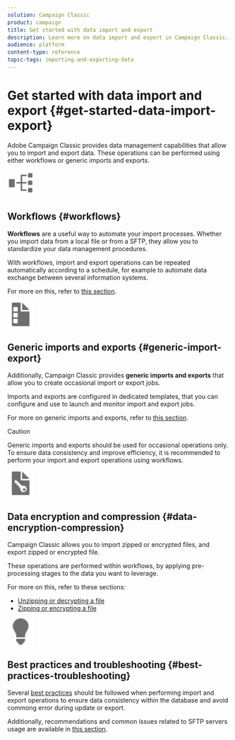 ```yaml
---
solution: Campaign Classic
product: campaign
title: Get started with data import and export
description: Learn more on data import and export in Campaign Classic.
audience: platform
content-type: reference
topic-tags: importing-and-exporting-data
---
```


# Get started with data import and export {#get-started-data-import-export}

Adobe Campaign Classic provides data management capabilities that allow you to import and export data. These operations can be performed using either workflows or generic imports and exports.

<img src="assets/do-not-localize/icon_workflows.svg" width="60px">

## Workflows {#workflows}

**Workflows** are a useful way to automate your import processes. Whether you import data from a local file or from a SFTP, they allow you to standardize your data management procedures.

With workflows, import and export operations can be repeated automatically according to a schedule, for example to automate data exchange between several information systems.

For more on this, refer to [this section](../../platform/using/import-export-workflows.md).

<img src="assets/do-not-localize/icon_templates.svg" width="60px">

## Generic imports and exports {#generic-import-export}

Additionally, Campaign Classic provides **generic imports and exports** that allow you to create occasional import or export jobs.

Imports and exports are configured in dedicated templates, that you can configure and use to launch and monitor import and export jobs.

For more on generic imports and exports, refer to [this section](../../platform/using/about-generic-imports-exports.md).

>[!CAUTION]
>Generic imports and exports should be used for occasional operations only. To ensure data consistency and improve efficiency, it is recommended to perform your import and export operations using workflows.

<img src="assets/do-not-localize/icon_encrypt.svg" width="60px">

## Data encryption and compression {#data-encryption-compression}

Campaign Classic allows you to import zipped or encrypted files, and export zipped or encrypted file.

These operations are performed within workflows, by applying pre-processing stages to the data you want to leverage.

For more on this, refer to these sections:

* [Unzipping or decrypting a file](../../platform/using/unzip-decrypt.md)
* [Zipping or encrypting a file](../../platform/using/zip-encrypt.md)

<img src="assets/do-not-localize/icon_bestpractices.svg" width="60px">

## Best practices and troubleshooting {#best-practices-troubleshooting}

Several [best practices](../../platform/using/import-export-best-practices.md) should be followed when performing import and export operations to ensure data consistency within the database and avoid commong error during update or export.

Additionally, recommendations and common issues related to SFTP servers usage are available in [this section](../../platform/using/sftp-server-usage.md).
